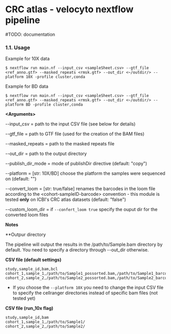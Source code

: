 # CRC atlas - velocyto nextflow pipeline

#TODO: documentation
### 1.1. Usage

Example for 10X data

```
$ nextflow run main.nf --input_csv <sampleSheet.csv> --gtf_file <ref_anno.gtf> --masked_repeats <rmsk.gtf> --out_dir <~/outdir/> --platform 10X -profile cluster,conda
```

Example for BD data

```
$ nextflow run main.nf --input_csv <sampleSheet.csv> --gtf_file <ref_anno.gtf> --masked_repeats <rmsk.gtf> --out_dir <~/outdir/> --platform BD -profile cluster,conda
```

**\<Arguments\>**

--input_csv           = path to the input CSV file (see below for details)

--gtf_file            = path to GTF file (used for the creation of the BAM files)

--masked_repeats      = path to the masked repeats file

--out_dir             = path to the output directory

--publish_dir_mode    = mode of publishDir directive (default: "copy")

--platform            = [str: 10X/BD] choose the platform the samples were sequenced on (default: "")

--convert_loom        = [str: true/false] renames the barcodes in the loom file according to the \<cohort-sampleID-barcode\> convention - this module is tested **only** on ICBI's CRC atlas datasets (default: "false")

--custom_loom_dir     = if `--confert_loom true` specify the ouput dir for the converted loom files


**Notes**

**Outpur directory

The pipeline will output the results in the /path/to/Sample.bam directory by default. You need to specify a directory through --out_dir otherwise.

**CSV file (default settings)**
```
study,sample_id,bam,bcl
cohort_1,sample_1,/path/to/Sample1_possorted.bam,/path/to/Sample1_barcodes.tsv
cohort_2,sample_2,/path/to/Sample2_possorted.bam,/path/to/Sample2_barcodes.tsv

```

* If you choose the `--platform 10X` you need to change the input CSV file to specify the cellranger directories instead of specific bam files (not tested yet)

**CSV file (run_10x flag)**
```
study,sample_id,bam
cohort_1,sample_1,/path/to/Sample1/
cohort_2,sample_2,/path/to/Sample2/

```